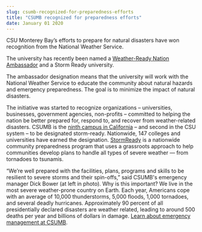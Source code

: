 ```yaml
---
slug: csumb-recognized-for-preparedness-efforts
title: "CSUMB recognized for preparedness efforts"
date: January 01 2020
---
```


 
<p>
  CSU Monterey Bay’s efforts to prepare for natural disasters have won
  recognition from the National Weather Service.
</p>
<p>
  The university has recently been named a
  <a
    href="https://www.nws.noaa.gov/com/weatherreadynation/ambassadors.html#.U6xKxv1D7Ys"
    >Weather-Ready Nation Ambassador</a
  >
  and a Storm Ready university.
</p>
<p>
  The ambassador designation means that the university will work with the
  National Weather Service to educate the community about natural hazards and
  emergency preparedness. The goal is to minimize the impact of natural
  disasters.
</p>
<p>
  The initiative was started to recognize organizations – universities,
  businesses, government agencies, non-profits – committed to helping the nation
  be better prepared for, respond to, and recover from weather-related
  disasters. CSUMB is the
  <a href="https://www.stormready.noaa.gov/university.htm"
    >ninth campus in California</a
  >
  – and second in the CSU system – to be designated storm-ready. Nationwide, 147
  colleges and universities have earned the designation.
  <a href="https://www.stormready.noaa.gov/">StormReady</a> is a nationwide
  community preparedness program that uses a grassroots approach to help
  communities develop plans to handle all types of severe weather — from
  tornadoes to tsunamis.
</p>
<p>
  “We’re well prepared with the facilities, plans, programs and skills to be
  resilient to severe storms and their spin-offs,” said CSUMB's emergency
  manager Dick Bower (at left in photo). Why is this important? We live in the
  most severe weather-prone country on Earth. Each year, Americans cope with an
  average of 10,000 thunderstorms, 5,000 floods, 1,000 tornadoes, and several
  deadly hurricanes. Approximately 90 percent of all presidentially declared
  disasters are weather related, leading to around 500 deaths per year and
  billions of dollars in damage.
  <a href="https://police.csumb.edu/emergency-management"
    >Learn about emergency management at CSUMB</a
  >.
</p>
 
